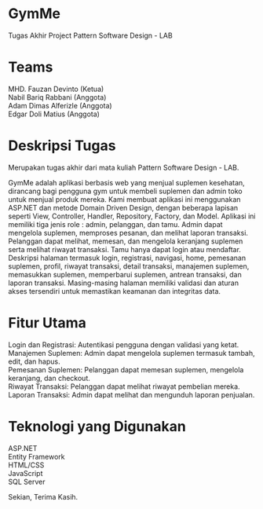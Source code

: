 # GymMe
Tugas Akhir Project Pattern Software Design - LAB
# Teams
MHD. Fauzan Devinto (Ketua)<br>
Nabil Bariq Rabbani (Anggota)<br>
Adam Dimas Alferizle (Anggota)<br>
Edgar Doli Matius (Anggota)<br>
# Deskripsi Tugas
Merupakan tugas akhir dari mata kuliah Pattern Software Design - LAB.<br>

GymMe adalah aplikasi berbasis web yang menjual suplemen kesehatan, dirancang bagi pengguna gym untuk membeli suplemen dan admin toko untuk menjual produk mereka. Kami membuat aplikasi ini menggunakan ASP.NET dan metode Domain Driven Design, dengan beberapa lapisan seperti View, Controller, Handler, Repository, Factory, dan Model. Aplikasi ini memiliki tiga jenis role : admin, pelanggan, dan tamu. Admin dapat mengelola suplemen, memproses pesanan, dan melihat laporan transaksi. Pelanggan dapat melihat, memesan, dan mengelola keranjang suplemen serta melihat riwayat transaksi. Tamu hanya dapat login atau mendaftar. Deskripsi halaman termasuk login, registrasi, navigasi, home, pemesanan suplemen, profil, riwayat transaksi, detail transaksi, manajemen suplemen, memasukkan suplemen, memperbarui suplemen, antrean transaksi, dan laporan transaksi. Masing-masing halaman memiliki validasi dan aturan akses tersendiri untuk memastikan keamanan dan integritas data.<br>
#  Fitur Utama
Login dan Registrasi: Autentikasi pengguna dengan validasi yang ketat.<br>
Manajemen Suplemen: Admin dapat mengelola suplemen termasuk tambah, edit, dan hapus.<br>
Pemesanan Suplemen: Pelanggan dapat memesan suplemen, mengelola keranjang, dan checkout.<br>
Riwayat Transaksi: Pelanggan dapat melihat riwayat pembelian mereka.<br>
Laporan Transaksi: Admin dapat melihat dan mengunduh laporan penjualan.<br>
# Teknologi yang Digunakan
ASP.NET<br>
Entity Framework<br>
HTML/CSS<br>
JavaScript<br>
SQL Server<br>

Sekian, Terima Kasih.








